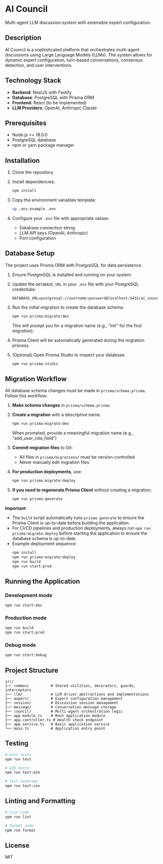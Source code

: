 # AI Council

Multi-agent LLM discussion system with extensible expert configuration.

## Description

AI Council is a sophisticated platform that orchestrates multi-agent discussions using Large Language Models (LLMs). The system allows for dynamic expert configuration, turn-based conversations, consensus detection, and user interventions.

## Technology Stack

- **Backend**: NestJS with Fastify
- **Database**: PostgreSQL with Prisma ORM
- **Frontend**: React (to be implemented)
- **LLM Providers**: OpenAI, Anthropic Claude

## Prerequisites

- Node.js >= 18.0.0
- PostgreSQL database
- npm or yarn package manager

## Installation

1. Clone the repository
2. Install dependencies:
   ```bash
   npm install
   ```

3. Copy the environment variables template:
   ```bash
   cp .env.example .env
   ```

4. Configure your `.env` file with appropriate values:
   - Database connection string
   - LLM API keys (OpenAI, Anthropic)
   - Port configuration

## Database Setup

The project uses Prisma ORM with PostgreSQL for data persistence.

1. Ensure PostgreSQL is installed and running on your system
2. Update the `DATABASE_URL` in your `.env` file with your PostgreSQL credentials:
   ```
   DATABASE_URL=postgresql://username:password@localhost:5432/ai_council
   ```

3. Run the initial migration to create the database schema:
   ```bash
   npm run prisma:migrate:dev
   ```
   This will prompt you for a migration name (e.g., "init" for the first migration).

4. Prisma Client will be automatically generated during the migration process.

5. (Optional) Open Prisma Studio to inspect your database:
   ```bash
   npm run prisma:studio
   ```

## Migration Workflow

All database schema changes must be made in `prisma/schema.prisma`. Follow this workflow:

1. **Make schema changes** in `prisma/schema.prisma`
2. **Create a migration** with a descriptive name:
   ```bash
   npm run prisma:migrate:dev
   ```
   When prompted, provide a meaningful migration name (e.g., "add_user_role_field")

3. **Commit migration files** to Git:
   - All files in `prisma/migrations/` must be version-controlled
   - Never manually edit migration files

4. **For production deployments**, use:
   ```bash
   npm run prisma:migrate:deploy
   ```

5. **If you need to regenerate Prisma Client** without creating a migration:
   ```bash
   npm run prisma:generate
   ```

**Important**:
- The `build` script automatically runs `prisma generate` to ensure the Prisma Client is up-to-date before building the application.
- For CI/CD pipelines and production deployments, always run `npm run prisma:migrate:deploy` before starting the application to ensure the database schema is up-to-date.
- Example deployment sequence:
  ```bash
  npm install
  npm run prisma:migrate:deploy
  npm run build
  npm run start:prod
  ```

## Running the Application

### Development mode
```bash
npm run start:dev
```

### Production mode
```bash
npm run build
npm run start:prod
```

### Debug mode
```bash
npm run start:debug
```

## Project Structure

```
src/
├── common/          # Shared utilities, decorators, guards, interceptors
├── llm/             # LLM driver abstractions and implementations
├── expert/          # Expert configuration management
├── session/         # Discussion session management
├── message/         # Conversation message storage
├── council/         # Multi-agent orchestration logic
├── app.module.ts    # Root application module
├── app.controller.ts # Health check endpoint
├── app.service.ts   # Basic application service
└── main.ts          # Application entry point
```

## Testing

```bash
# Unit tests
npm run test

# E2E tests
npm run test:e2e

# Test coverage
npm run test:cov
```

## Linting and Formatting

```bash
# Lint code
npm run lint

# Format code
npm run format
```

## License

MIT

